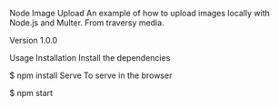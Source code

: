 Node Image Upload
An example of how to upload images locally with Node.js and Multer.
From traversy media.

Version
1.0.0

Usage
Installation
Install the dependencies

$ npm install
Serve
To serve in the browser

$ npm start